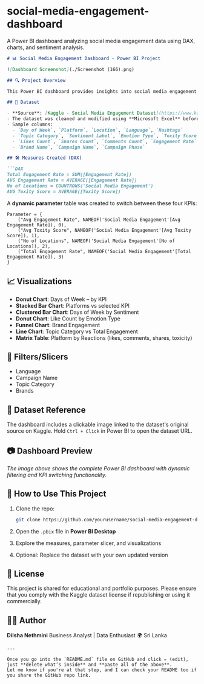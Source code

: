 # social-media-engagement-dashboard
A Power BI dashboard analyzing social media engagement data using DAX, charts, and sentiment analysis.
````markdown
# 📊 Social Media Engagement Dashboard - Power BI Project

![Dashboard Screenshot](./Screenshot (166).png)

## 🔍 Project Overview

This Power BI dashboard provides insights into social media engagement patterns across various platforms, brands, topics, emotions, and days of the week. The dataset was sourced from Kaggle and modified for better analysis. The dashboard helps in identifying which platforms and brands have the highest engagement, the sentiment of users, and the toxicity levels in interactions.

## 📁 Dataset

- **Source**: [Kaggle - Social Media Engagement Dataset](https://www.kaggle.com/)  
- The dataset was cleaned and modified using **Microsoft Excel** before being imported into Power BI.
- Sample columns:
  - `Day of Week`, `Platform`, `Location`, `Language`, `Hashtags`
  - `Topic Category`, `Sentiment Label`, `Emotion Type`, `Toxity Score`
  - `Likes Count`, `Shares Count`, `Comments Count`, `Engagement Rate`
  - `Brand Name`, `Campaign Name`, `Campaign Phase`

## 🛠️ Measures Created (DAX)

```DAX
Total Engagement Rate = SUM([Engagement Rate])
AVG Engagement Rate = AVERAGE([Engagement Rate])
No of Locations = COUNTROWS('Social Media Engagement')
AVG Toxity Score = AVERAGE([Toxity Score])
````

A **dynamic parameter** table was created to switch between these four KPIs:

```DAX
Parameter = {
    ("Avg Engagement Rate", NAMEOF('Social Media Engagement'[Avg Engagement Rate]), 0),
    ("Avg Toxity Score", NAMEOF('Social Media Engagement'[Avg Toxity Score]), 1),
    ("No of Locations", NAMEOF('Social Media Engagement'[No of Locations]), 2),
    ("Total Engagement Rate", NAMEOF('Social Media Engagement'[Total Engagement Rate]), 3)
}
```

## 📈 Visualizations

* **Donut Chart**: Days of Week – by KPI
* **Stacked Bar Chart**: Platforms vs selected KPI
* **Clustered Bar Chart**: Days of Week by Sentiment
* **Donut Chart**: Like Count by Emotion Type
* **Funnel Chart**: Brand Engagement
* **Line Chart**: Topic Category vs Total Engagement
* **Matrix Table**: Platform by Reactions (likes, comments, shares, toxicity)

## 🔎 Filters/Slicers

* Language
* Campaign Name
* Topic Category
* Brands

## 🔗 Dataset Reference

The dashboard includes a clickable image linked to the dataset's original source on Kaggle. Hold `Ctrl + Click` in Power BI to open the dataset URL.


## 📷 Dashboard Preview

*The image above shows the complete Power BI dashboard with dynamic filtering and KPI switching functionality.*


## 📌 How to Use This Project

1. Clone the repo:

   ```bash
   git clone https://github.com/yourusername/social-media-engagement-dashboard.git
   ```
2. Open the `.pbix` file in **Power BI Desktop**
3. Explore the measures, parameter slicer, and visualizations
4. Optional: Replace the dataset with your own updated version


## 📄 License

This project is shared for educational and portfolio purposes. Please ensure that you comply with the Kaggle dataset license if republishing or using it commercially.

## 🙋‍♀️ Author

**Dilsha Nethmini**
Business Analyst | Data Enthusiast
🌍 Sri Lanka

```
---

Once you go into the `README.md` file on GitHub and click ✏️ (edit), just **delete what’s inside** and **paste all of the above**.  
Let me know if you're at that step, and I can check your README too if you share the GitHub repo link.
```

